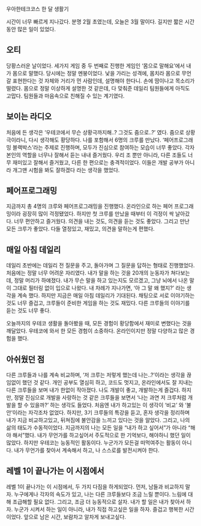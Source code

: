 우아한테크코스 한 달 생활기

시간이 너무 빠르게 지나갔다. 분명 2월 초였는데, 오늘은 3월 말이다. 길지만 짧은 시간 동안 많은 일이 있었다.
## 오티
당황스러운 날이었다. 세가지 게임 중 두 번째로 진행한 게임인 ‘몸으로 말해요’에서 내가 몸으로 말했다. 당시에는 정말 멘붕이었다. 낯을 가리는 성격에, 몸치라 몸으로 무언갈 표현한다는 것 자체와 거리가 먼 사람인데, 설명해야 한다니. 손에 땀이나고 목소리가 떨렸다. 몸으로 정말 이상하게 설명한 것 같은데, 다 맞춰준 데일리 팀원들에게 아직도 고맙다. 팀원들과 마음속으로 친해질 수 있는 계기였다.
## 보이는 라디오
처음에 든 생각은 ‘우테코에서 무슨 상황극까지해..? 그것도 줌으로..?’ 였다. 줌으로 상황극이라니, 다시 생각해도 황당하다. 나를 포함해서 6명의 크루를 만났다. ‘페어프로그래밍 블랙박스’라는 주제로 진행하며, 모두가 진심으로 참여하는 모습이 너무 좋았다. 각자 본인의 역할을 너무나 잘해서 듣는 내내 즐거웠다. 우리 조 뿐만 아니라, 다른 조들도 너무 재미있고 잘해서 즐거웠고, 다른 한 편으로는 충격적이었다. 이들은 개발 공부가 아니라 개그맨 시험을 봐도 잘하겠다 라는 생각을 했었다.
## 페어프로그래밍
지금까지 총 4명의 크루와 페어프로그래밍을 진행했다. 온라인으로 하는 페어 프로그래밍이라 굉장히 많이 걱정됐었다. 하지만 첫 크루를 만났을 때부터 이 걱정이 싹 날아갔다. 너무 편안하고 즐거웠다. 의견을 내는 것도, 의견을 듣는 것도 좋았다. 그리고 만난 모든 크루가 좋았다. 다들 열정있고, 재밌고, 의견을 말하는게 편했다. 
## 매일 아침 데일리
데일리 초반에는 데일리 전 질문을 주고, 돌아가며 그 질문을 답하는 형태로 진행했었다. 처음에는 정말 너무 어려운 자리였다. 내가 말을 하는 것을 20개의 눈동자가 쳐다보는데, 정말 머리가 하얘졌다. 내가 무슨 말을 하고 있는지도 모르겠고, 그냥 뇌에서 나온 말이 그대로 필터링 없이 입으로 나왔다. 내 차례가 지나가면, ‘아 그 말 왜 했지?’ 라는 생각을 계속 했다. 하지만 지금은 매일 아침 데일리가 기대된다. 채팅으로 서로 이야기하는 것도 너무 즐겁고, 크루들이 준비한 게임을 하는 것도 재밌다. 다른 크루들의 이야기를 듣는 것도 너무 좋다.

오늘까지의 우테코 생활을 돌아봤을 때, 모든 경험이 황당함에서 재미로 변했다는 것을 깨달았다. 우테코에 와서 한 모든 경험이 소중하다. 온라인이지만 정말 다양하고 많은 경험을 했다. 

## 아쉬웠던 점
다른 크루들과 나를 계속 비교하며, ‘저 크루는 저렇게 했는데 나는..?’이라는 생각을 끊임없이 했던 것 같다. 개인 공부도 열심히 하고, 코드도 멋지고, 온라인에서도 잘 지내는 다른 크루들을 보며 내가 한없이 작아졌다. 나도 개발이 좋고, 개발하는게 즐겁다. 하지만, 정말 진심으로 개발을 사랑하는 것 같은 크루들을 보면서 ‘나는 과연 저 크루처럼 개발을 할 수 있을까?’ 하는 생각도 들었다. 처음엔 내가 하고있는 이 생각이 ‘비교’ 와 ‘불안’이라는 자각조차 없었다. 하지만, 3기 크루들의 특강을 듣고, 혼자 생각을 정리하며 내가 지금 비교하고있고, 뒤쳐짐에 불안감을 느끼고 있다는 것을 알았다.
그리고, 나의 삶의 태도가 수동적이었다. 지금까지의 나는 모든 일을 “내가 하고 싶어서”가 아니라 “해야 해서”했다. 내가 무언가를 하고싶어서 주도적으로 한 기억보다, 해야하니 했던 일이 많았다. 하지만 우테코는 능동적인 활동이다. 누군가가 모든걸 떠먹여주는 활동이 아니다. 내가 무언가를 찾아서 계속해서 하고, 나 스스로를 발전시켜야 한다.
## 레벨 1이 끝나가는 이 시점에서
레벨 1이 끝나가는 이 시점에서, 두 가지 다짐을 하게되었다.
먼저, 남들과 비교하지 말자. 누구에게나 각자의 속도가 있고, 나는 다른 크루들보다 조금 느릴 뿐이다. 느림에 대해 조급해할 필요 없다.
그리고, 조금 더 능동적으로 살자. 내가 할 일은 내가 찾아서 하자. 누군가 시켜서 하는 일이 아니라, 내가 직접 하고싶은 일을 하자.
즐겁고 행복한 시간이었다. 앞으로 남은 시간, 보람차고 알차게 보내고싶다.
